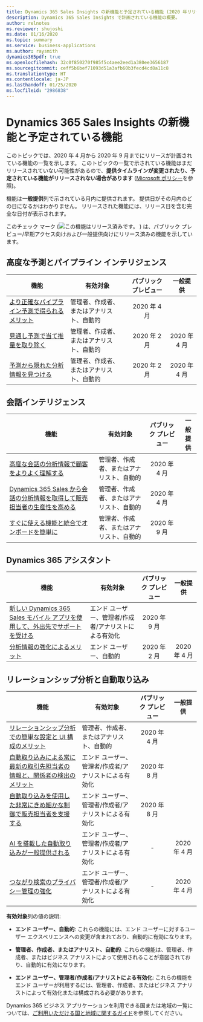 ```yaml
---
title: Dynamics 365 Sales Insights の新機能と予定されている機能 (2020 年リリース ウェーブ 1)
description: Dynamics 365 Sales Insights で計画されている機能の概要。
author: relnotes
ms.reviewer: shujoshi
ms.date: 01/16/2020
ms.topic: summary
ms.service: business-applications
ms.author: raysmith
dynamics365pdf: true
ms.openlocfilehash: 32c0f850270f985f5c4aee2eed1a380ee3656187
ms.sourcegitcommit: ceff5b6bef71093d51a3afb60b3fecd4cd8a11c8
ms.translationtype: HT
ms.contentlocale: ja-JP
ms.lasthandoff: 01/25/2020
ms.locfileid: "2986838"
---
```

# <a name="whats-new-and-planned-for-dynamics-365-sales-insights"></a>Dynamics 365 Sales Insights の新機能と予定されている機能

このトピックでは、2020 年 4 月から 2020 年 9 月までにリリースが計画されている機能の一覧を示します。 このトピックの一覧で示されている機能はまだリリースされていない可能性があるので、**提供タイムラインが変更されたり、予定されている機能がリリースされない場合があります** ([Microsoft ポリシー](https://go.microsoft.com/fwlink/p/?linkid=2007332)を参照)。

機能は**一般提供**列で示されている月内に提供されます。 提供日がその月内のどの日になるかはわかりません。 リリースされた機能には、リリース日を含む完全な日付が表示されます。

このチェック マーク (![この機能はリリース済みです。](/dynamics365-release-plan/media/green-checkmark.png "この機能はリリース済みです。") ) は、パブリック プレビュー/早期アクセス向けおよび一般提供向けにリリース済みの機能を示しています。



## <a name="advanced-forecasting-and-pipeline-intelligence"></a>高度な予測とパイプライン インテリジェンス



 | 機能    | 有効対象    |  パブリック プレビュー | 一般提供 |
 | ---------- | ---------- | :----------: |:----------: |
 | [より正確なパイプライン予測で得られるメリット](benefit-more-accurate-pipeline-predictions.md) | 管理者、作成者、またはアナリスト、自動的  | 2020 年 4 月| | 
 | [見通し予測で当て推量を取り除く](remove-guesswork-predictive-forecasting.md) | 管理者、作成者、またはアナリスト、自動的  | 2020 年 2 月|2020 年 4 月 | 
 | [予測から隠れた分析情報を見つける](uncover-hidden-insights-forecasts.md) | 管理者、作成者、またはアナリスト、自動的  | 2020 年 2 月|2020 年 4 月 | 


## <a name="conversation-intelligence"></a>会話インテリジェンス



 | 機能    | 有効対象    |  パブリック プレビュー | 一般提供 |
 | ---------- | ---------- | :----------: |:----------: |
 | [高度な会話の分析情報で顧客をよりよく理解する](better-understand-customers-advanced-conversation-insights.md) | 管理者、作成者、またはアナリスト、自動的  | 2020 年 4 月| | 
 | [Dynamics 365 Sales から会話の分析情報を取得して販売担当者の生産性を高める](boost-seller-productivity-conversation-insights-inside-dynamics-365-sales.md) | 管理者、作成者、またはアナリスト、自動的  | 2020 年 4 月| | 
 | [すぐに使える機能と統合でオンボードを簡単に](easily-onboard-out-of-the-box-functionality-integrations.md) | 管理者、作成者、またはアナリスト、自動的  | 2020 年 9 月| | 


## <a name="dynamics-365-assistant"></a>Dynamics 365 アシスタント



 | 機能    | 有効対象    |  パブリック プレビュー | 一般提供 |
 | ---------- | ---------- | :----------: |:----------: |
 | [新しい Dynamics 365 Sales モバイル アプリを使用して、外出先でサポートを受ける](receive-assistance-on-the-go-via-new-dynamics-365-sales-mobile-app.md) | エンド ユーザー、管理者/作成者/アナリストによる有効化  | 2020 年 9 月| | 
 | [分析情報の強化によるメリット](benefit-enhanced-insights.md) | エンド ユーザー、自動的  | 2020 年 2 月|2020 年 4 月 | 


## <a name="relationship-analytics-and-auto-capture"></a>リレーションシップ分析と自動取り込み



 | 機能    | 有効対象    |  パブリック プレビュー | 一般提供 |
 | ---------- | ---------- | :----------: |:----------: |
 | [リレーションシップ分析での簡単な設定と UI 構成のメリット](benefit-easy-setup-ui-configuration--relationship-analytics.md) | 管理者、作成者、またはアナリスト、自動的  | 2020 年 4 月| | 
 | [自動取り込みによる常に最新の取引先担当者の情報と、関係者の検出のメリット](benefit-evergreen-contact-information-stakeholders-detection--auto-capture.md) | エンド ユーザー、管理者/作成者/アナリストによる有効化  | 2020 年 8 月| | 
 | [自動取り込みを使用した非常にきめ細かな制御で販売担当者を支援する](empower-sellers-highly-granular-controls--auto-capture.md) | エンド ユーザー、管理者/作成者/アナリストによる有効化  | 2020 年 8 月| | 
 | [AI を搭載した自動取り込みが一般提供される](ai-infused-auto-capture-generally--auto-capture.md) | エンド ユーザー、管理者/作成者/アナリストによる有効化  | -|2020 年 4 月 | 
 | [つながり検索のプライバシー管理の強化](better-privacy-controls-who-knows-whom--relationship-analytics.md) | エンド ユーザー、管理者/作成者/アナリストによる有効化  | -|2020 年 4 月 | 

**有効対象**列の値の説明:

- **エンド ユーザー、自動的**: これらの機能には、エンド ユーザーに対するユーザー エクスペリエンスへの変更が含まれており、自動的に有効になります。

- **管理者、作成者、またはアナリスト、自動的**: これらの機能は、管理者、作成者、またはビジネス アナリストによって使用されることが意図されており、自動的に有効になります。

- **エンド ユーザー、管理者/作成者/アナリストによる有効化**: これらの機能をエンド ユーザーが利用するには、管理者、作成者、またはビジネス アナリストによって有効化または構成される必要があります。


Dynamics 365 ビジネス アプリケーションを利用できる国または地域の一覧については、[ご利用いただける国と地域に関するガイド](https://aka.ms/dynamics_365_international_availability_deck)を参照してください。 
